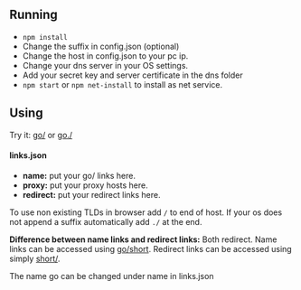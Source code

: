 ## Running
- `npm install`
- Change the suffix in config.json (optional)
- Change the host in config.json to your pc ip.
- Change your dns server in your OS settings.
- Add your secret key and server certificate in the dns folder
- `npm start` or `npm net-install` to install as net service.
## Using
Try it: [go/](http://go/ "go/") or [go./](http://go./ "go./")
#### links.json
- **name:** put your go/ links here.
- **proxy:** put your proxy hosts here.
- **redirect:** put your redirect links here.

To use non existing TLDs in browser add `/` to end of host. If your os does not append a suffix automatically add `./` at the end.

**Difference between name links and redirect links:**
Both redirect. Name links can be accessed using [go/short](http://go/example "go/example"). Redirect links can be accessed using simply [short/](http://example/ "example/").

The name go can be changed under name in links.json
